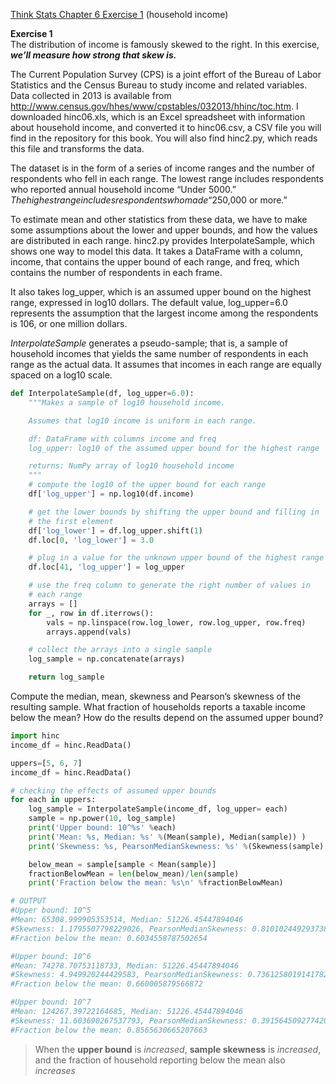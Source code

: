 [Think Stats Chapter 6 Exercise 1](http://greenteapress.com/thinkstats2/html/thinkstats2007.html#toc60) (household income)

**Exercise 1**  
The distribution of income is famously skewed to the right. In this exercise, **_we’ll measure how strong that skew is._**

The Current Population Survey (CPS) is a joint effort of the Bureau of Labor Statistics and the Census Bureau to study income and related variables. Data collected in 2013 is available from http://www.census.gov/hhes/www/cpstables/032013/hhinc/toc.htm. I downloaded hinc06.xls, which is an Excel spreadsheet with information about household income, and converted it to hinc06.csv, a CSV file you will find in the repository for this book. You will also find hinc2.py, which reads this file and transforms the data.

The dataset is in the form of a series of income ranges and the number of respondents who fell in each range. The lowest range includes respondents who reported annual household income “Under $5000.” The highest range includes respondents who made “$250,000 or more.”

To estimate mean and other statistics from these data, we have to make some assumptions about the lower and upper bounds, and how the values are distributed in each range. hinc2.py provides InterpolateSample, which shows one way to model this data. It takes a DataFrame with a column, income, that contains the upper bound of each range, and freq, which contains the number of respondents in each frame.

It also takes log_upper, which is an assumed upper bound on the highest range, expressed in log10 dollars. The default value, log_upper=6.0 represents the assumption that the largest income among the respondents is 106, or one million dollars.

_InterpolateSample_ generates a pseudo-sample; that is, a sample of household incomes that yields the same number of respondents in each range as the actual data. It assumes that incomes in each range are equally spaced on a log10 scale.

```python
def InterpolateSample(df, log_upper=6.0):
    """Makes a sample of log10 household income.

    Assumes that log10 income is uniform in each range.

    df: DataFrame with columns income and freq
    log_upper: log10 of the assumed upper bound for the highest range

    returns: NumPy array of log10 household income
    """
    # compute the log10 of the upper bound for each range
    df['log_upper'] = np.log10(df.income)

    # get the lower bounds by shifting the upper bound and filling in
    # the first element
    df['log_lower'] = df.log_upper.shift(1)
    df.loc[0, 'log_lower'] = 3.0

    # plug in a value for the unknown upper bound of the highest range
    df.loc[41, 'log_upper'] = log_upper

    # use the freq column to generate the right number of values in
    # each range
    arrays = []
    for _, row in df.iterrows():
        vals = np.linspace(row.log_lower, row.log_upper, row.freq)
        arrays.append(vals)

    # collect the arrays into a single sample
    log_sample = np.concatenate(arrays)

    return log_sample
  ```

Compute the median, mean, skewness and Pearson’s skewness of the resulting sample. What fraction of households reports a taxable income below the mean? How do the results depend on the assumed upper bound?

```python
import hinc
income_df = hinc.ReadData()

uppers=[5, 6, 7]
income_df = hinc.ReadData()

# checking the effects of assumed upper bounds
for each in uppers:    
    log_sample = InterpolateSample(income_df, log_upper= each)
    sample = np.power(10, log_sample)
    print('Upper bound: 10^%s' %each)
    print('Mean: %s, Median: %s' %(Mean(sample), Median(sample)) )
    print('Skewness: %s, PearsonMedianSkewness: %s' %(Skewness(sample), PearsonMedianSkewness(sample)) )

    below_mean = sample[sample < Mean(sample)]
    fractionBelowMean = len(below_mean)/len(sample)
    print('Fraction below the mean: %s\n' %fractionBelowMean)

# OUTPUT
#Upper bound: 10^5
#Mean: 65308.999905353514, Median: 51226.45447894046
#Skewness: 1.1795507798229026, PearsonMedianSkewness: 0.8101024492937389
#Fraction below the mean: 0.6034558787502654

#Upper bound: 10^6
#Mean: 74278.70753118733, Median: 51226.45447894046
#Skewness: 4.949920244429583, PearsonMedianSkewness: 0.7361258019141782
#Fraction below the mean: 0.660005879566872

#Upper bound: 10^7
#Mean: 124267.39722164685, Median: 51226.45447894046
#Skewness: 11.603690267537793, PearsonMedianSkewness: 0.39156450927742087
#Fraction below the mean: 0.8565630665207663
```
> When the **upper bound** is _increased_, **sample skewness** is _increased_, and the fraction of household reporting below the mean also _increases_
